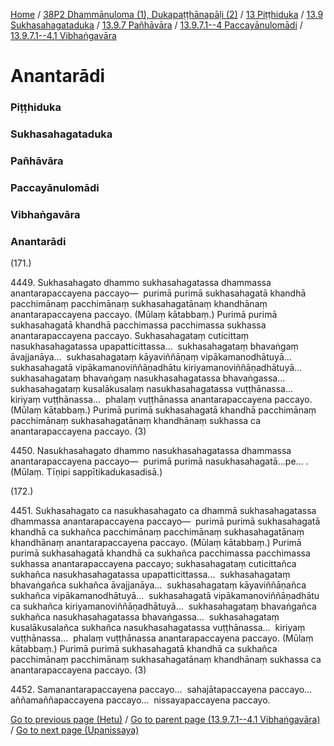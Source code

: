 
[Home](/) / [38P2 Dhammānuloma (1), Dukapaṭṭhānapāḷi (2)](/tipitaka/38P2.md) / [13 Piṭṭhiduka](/tipitaka/38P2/13.md) / [13.9 Sukhasahagataduka](/tipitaka/38P2/13/13.9.md) / [13.9.7 Pañhāvāra](/tipitaka/38P2/13/13.9/13.9.7.md) / [13.9.7.1--4 Paccayānulomādi](/tipitaka/38P2/13/13.9/13.9.7/13.9.7.1--4.md) / [13.9.7.1--4.1 Vibhaṅgavāra](/tipitaka/38P2/13/13.9/13.9.7/13.9.7.1--4/13.9.7.1--4.1.md)

# Anantarādi

### Piṭṭhiduka

### Sukhasahagataduka

### Pañhāvāra

### Paccayānulomādi

### Vibhaṅgavāra

### Anantarādi

(171.)

4449\. Sukhasahagato dhammo sukhasahagatassa dhammassa anantarapaccayena paccayo—  purimā purimā sukhasahagatā khandhā pacchimānaṃ pacchimānaṃ sukhasahagatānaṃ khandhānaṃ anantarapaccayena paccayo. (Mūlaṃ kātabbaṃ.) Purimā purimā sukhasahagatā khandhā pacchimassa pacchimassa sukhassa anantarapaccayena paccayo. Sukhasahagataṃ cuticittaṃ nasukhasahagatassa upapatticittassa…  sukhasahagataṃ bhavaṅgaṃ āvajjanāya…  sukhasahagataṃ kāyaviññāṇaṃ vipākamanodhātuyā…  sukhasahagatā vipākamanoviññāṇadhātu kiriyamanoviññāṇadhātuyā…  sukhasahagataṃ bhavaṅgaṃ nasukhasahagatassa bhavaṅgassa…  sukhasahagataṃ kusalākusalaṃ nasukhasahagatassa vuṭṭhānassa…  kiriyaṃ vuṭṭhānassa…  phalaṃ vuṭṭhānassa anantarapaccayena paccayo. (Mūlaṃ kātabbaṃ.) Purimā purimā sukhasahagatā khandhā pacchimānaṃ pacchimānaṃ sukhasahagatānaṃ khandhānaṃ sukhassa ca anantarapaccayena paccayo. (3)

4450\. Nasukhasahagato dhammo nasukhasahagatassa dhammassa anantarapaccayena paccayo—  purimā purimā nasukhasahagatā…pe… . (Mūlaṃ. Tīṇipi sappītikadukasadisā.)

(172.)

4451\. Sukhasahagato ca nasukhasahagato ca dhammā sukhasahagatassa dhammassa anantarapaccayena paccayo—  purimā purimā sukhasahagatā khandhā ca sukhañca pacchimānaṃ pacchimānaṃ sukhasahagatānaṃ khandhānaṃ anantarapaccayena paccayo. (Mūlaṃ kātabbaṃ.) Purimā purimā sukhasahagatā khandhā ca sukhañca pacchimassa pacchimassa sukhassa anantarapaccayena paccayo; sukhasahagataṃ cuticittañca sukhañca nasukhasahagatassa upapatticittassa…  sukhasahagataṃ bhavaṅgañca sukhañca āvajjanāya…  sukhasahagataṃ kāyaviññāṇañca sukhañca vipākamanodhātuyā…  sukhasahagatā vipākamanoviññāṇadhātu ca sukhañca kiriyamanoviññāṇadhātuyā…  sukhasahagataṃ bhavaṅgañca sukhañca nasukhasahagatassa bhavaṅgassa…  sukhasahagataṃ kusalākusalañca sukhañca nasukhasahagatassa vuṭṭhānassa…  kiriyaṃ vuṭṭhānassa…  phalaṃ vuṭṭhānassa anantarapaccayena paccayo. (Mūlaṃ kātabbaṃ.) Purimā purimā sukhasahagatā khandhā ca sukhañca pacchimānaṃ pacchimānaṃ sukhasahagatānaṃ khandhānaṃ sukhassa ca anantarapaccayena paccayo. (3)

4452\. Samanantarapaccayena paccayo…  sahajātapaccayena paccayo…  aññamaññapaccayena paccayo…  nissayapaccayena paccayo.

[Go to previous page (Hetu)](/tipitaka/38P2/13/13.9/13.9.7/13.9.7.1--4/13.9.7.1--4.1/Hetu.md) / [Go to parent page (13.9.7.1--4.1 Vibhaṅgavāra)](/tipitaka/38P2/13/13.9/13.9.7/13.9.7.1--4/13.9.7.1--4.1.md) / [Go to next page (Upanissaya)](/tipitaka/38P2/13/13.9/13.9.7/13.9.7.1--4/13.9.7.1--4.1/Upanissaya.md)


